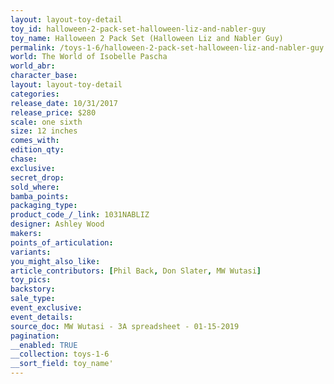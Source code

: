 ```yaml
---
layout: layout-toy-detail 
toy_id: halloween-2-pack-set-halloween-liz-and-nabler-guy
toy_name: Halloween 2 Pack Set (Halloween Liz and Nabler Guy)
permalink: /toys-1-6/halloween-2-pack-set-halloween-liz-and-nabler-guy.html
world: The World of Isobelle Pascha
world_abr: 
character_base: 
layout: layout-toy-detail
categories: 
release_date: 10/31/2017
release_price: $280 
scale: one sixth
size: 12 inches
comes_with: 
edition_qty: 
chase: 
exclusive: 
secret_drop: 
sold_where: 
bamba_points: 
packaging_type: 
product_code_/_link: 1031NABLIZ
designer: Ashley Wood
makers: 
points_of_articulation: 
variants: 
you_might_also_like: 
article_contributors: [Phil Back, Don Slater, MW Wutasi]
toy_pics: 
backstory: 
sale_type: 
event_exclusive: 
event_details: 
source_doc: MW Wutasi - 3A spreadsheet - 01-15-2019
pagination: 
__enabled: TRUE
__collection: toys-1-6
__sort_field: toy_name'
---
```

